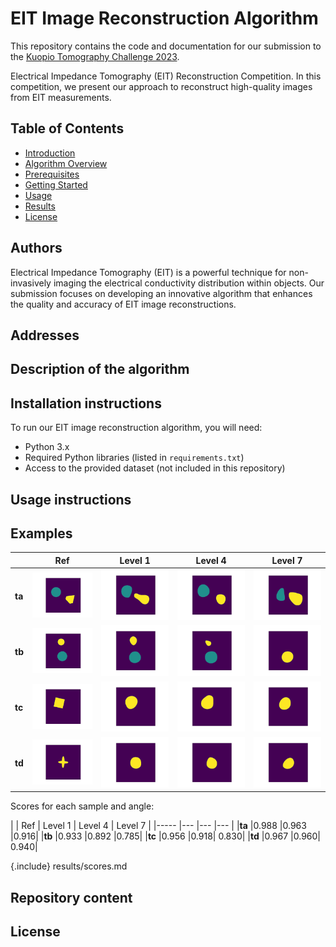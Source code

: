 # EIT Image Reconstruction Algorithm

This repository contains the code and documentation for our submission to the [Kuopio Tomography Challenge 2023](https://www.fips.fi/KTC2023.php).

Electrical Impedance Tomography (EIT) Reconstruction Competition. In this competition, we present our approach to reconstruct high-quality images from EIT measurements.

## Table of Contents

- [Introduction](#introduction)
- [Algorithm Overview](#algorithm-overview)
- [Prerequisites](#prerequisites)
- [Getting Started](#getting-started)
- [Usage](#usage)
- [Results](#results)
- [License](#license)

## Authors

Electrical Impedance Tomography (EIT) is a powerful technique for non-invasively imaging the electrical conductivity distribution within objects. Our submission focuses on developing an innovative algorithm that enhances the quality and accuracy of EIT image reconstructions.

## Addresses


## Description of the algorithm


## Installation instructions
To run our EIT image reconstruction algorithm, you will need:

- Python 3.x
- Required Python libraries (listed in `requirements.txt`)
- Access to the provided dataset (not included in this repository)

## Usage instructions

## Examples
|   	|  Ref	| Level 1 	| Level 4 	| Level 7 	|
|----------	|-----	|---	|---	|---	|
|   **ta**	| ![](results/01.png)	| ![](results/11.png)	|  ![](results/41.png) 	|   ![](results/71.png)	|   
|   **tb**	| ![](results/02.png)	| ![](results/12.png)	|  ![](results/42.png) 	|   ![](results/72.png)	|
|   **tc**	| ![](results/03.png)	| ![](results/13.png)	|  ![](results/43.png) 	|   ![](results/73.png)	|
|   **td**	| ![](results/04.png)	| ![](results/14.png)	|  ![](results/44.png) 	|   ![](results/74.png)	|  

Scores for each sample and angle:

|   	|  Ref	| Level 1 	| Level 4 	| Level 7 	|
|-----	|---	|---	|---	|
|**ta**	|0.988	|0.963	|0.916|
|**tb** |0.933	|0.892	|0.785|
|**tc**	|0.956	|0.918|	0.830|
|**td**	|0.967	|0.960|	0.940|

{.include}
results/scores.md

## Repository content

## License
